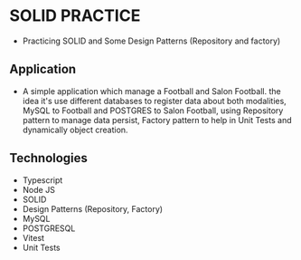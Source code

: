# SOLID PRACTICE

- Practicing SOLID and Some Design Patterns (Repository and factory)

## Application

- A simple application which manage a Football and Salon Football. the idea it's use different databases to register data about both modalities, MySQL to Football and POSTGRES to Salon Football, using Repository pattern to manage data persist, Factory pattern to help in Unit Tests and dynamically object creation.

## Technologies

- Typescript
- Node JS
- SOLID
- Design Patterns (Repository, Factory)
- MySQL
- POSTGRESQL
- Vitest
- Unit Tests
